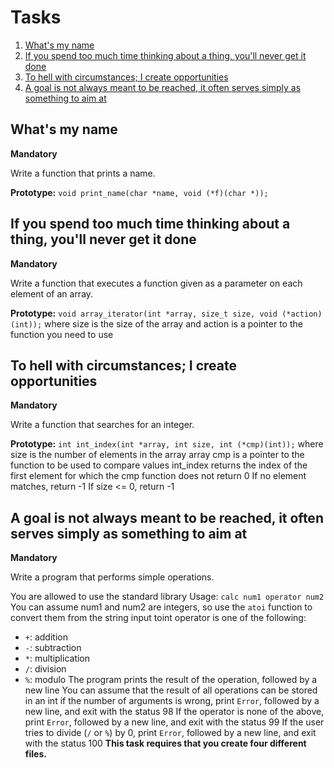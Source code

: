 # Tasks

1. [What's my name](#whats-my-name)
2. [If you spend too much time thinking about a thing, you'll never get it done](#if-you-spend-too-much-time-thinking-about-a-thing-youll-never-get-it-done)
3. [To hell with circumstances; I create opportunities](#to-hell-with-circumstances-i-create-opportunities)
4. [A goal is not always meant to be reached, it often serves simply as something to aim at](#a-goal-is-not-always-meant-to-be-reached-it-often-serves-simply-as-something-to-aim-at)

## What's my name

**Mandatory**

Write a function that prints a name.

**Prototype:** `void print_name(char *name, void (*f)(char *));`

## If you spend too much time thinking about a thing, you'll never get it done

**Mandatory**

Write a function that executes a function given as a parameter on each element of an array.

**Prototype:** `void array_iterator(int *array, size_t size, void (*action)(int));` where size is the size of the array and action is a pointer to the function you need to use

## To hell with circumstances; I create opportunities

**Mandatory**

Write a function that searches for an integer.

**Prototype:** `int int_index(int *array, int size, int (*cmp)(int));` where size is the number of elements in the array array cmp is a pointer to the function to be used to compare values int_index returns the index of the first element for which the cmp function does not return 0 If no element matches, return -1 If size <= 0, return -1

## A goal is not always meant to be reached, it often serves simply as something to aim at

**Mandatory**

Write a program that performs simple operations.

You are allowed to use the standard library
Usage: `calc num1 operator num2` 
You can assume num1 and num2 are integers, so use the `atoi` function to convert them from the string input toint operator is one of the following:
- `+`: addition 
- `-`: subtraction 
- `*`: multiplication 
- `/`: division 
- `%`: modulo The program prints the result of the operation, followed by a new line 
You can assume that the result of all operations can be stored in an int if the number of arguments is wrong, print `Error`, followed by a new line, and exit with the status 98 
If the operator is none of the above, print `Error`, followed by a new line, and exit with the status 99
If the user tries to divide (`/` or `%`) by 0, print `Error`, followed by a new line, and exit with the status 100 **This task requires that you create four different files.**

